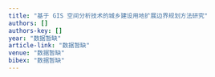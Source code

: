 ```yaml
---
title: "基于 GIS 空间分析技术的城乡建设用地扩展边界规划方法研究"
authors: []
authors-key: []
year: "数据暂缺"
article-link: "数据暂缺"
venue: "数据暂缺"
bibex: "数据暂缺"
---
```

